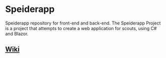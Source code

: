 # Speiderapp
Speiderapp repository for front-end and back-end.
The Speiderapp Project is a project that attempts to create a web application for scouts, using C# and Blazor.

## [Wiki](https://id.atlassian.com/login?continue=https%3A%2F%2Fdotclique.atlassian.net%2Flogin%3FredirectCount%3D1%26dest-url%3D%252Fwiki%252Fspaces%252FSPAPP%252Foverview%26application%3Dconfluence&application=confluence)
